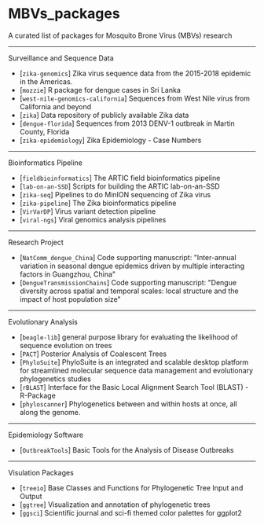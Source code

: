 # MBVs_packages
A curated list of packages for Mosquito Brone Virus (MBVs) research


-------------------------
  Surveillance and Sequence Data
* [`zika-genomics`] Zika virus sequence data from the 2015-2018 epidemic in the Americas.
* [`mozzie`] R package for dengue cases in Sri Lanka
* [`west-nile-genomics-california`] Sequences from West Nile virus from California and beyond
* [`zika`] Data repository of publicly available Zika data
* [`dengue-florida`] Sequences from 2013 DENV-1 outbreak in Martin County, Florida
* [`zika-epidemiology`] Zika Epidemiology - Case Numbers 
-------------------------
  Bioinformatics Pipeline
* [`fieldbioinformatics`] The ARTIC field bioinformatics pipeline
* [`lab-on-an-SSD`] Scripts for building the ARTIC lab-on-an-SSD
* [`zika-seq`] Pipelines to do MinION sequencing of Zika virus
* [`zika-pipeline`] The Zika bioinformatics pipeline
* [`VirVarDP`] Virus variant detection pipeline
* [`viral-ngs`] Viral genomics analysis pipelines
--------------------------
  Research Project
* [`NatComm_dengue_China`] Code supporting manuscript:  "Inter-annual variation in seasonal dengue epidemics driven by multiple interacting factors in Guangzhou, China"
* [`DengueTransmissionChains`] Code supporting manuscript: "Dengue diversity across spatial and temporal scales: local structure and the impact of host population size"
--------------------------
  Evolutionary Analysis
* [`beagle-lib`] general purpose library for evaluating the likelihood of sequence evolution on trees
* [`PACT`] Posterior Analysis of Coalescent Trees
* [`PhyloSuite`] PhyloSuite is an integrated and scalable desktop platform for streamlined molecular sequence data management and evolutionary phylogenetics studies
* [`rBLAST`] Interface for the Basic Local Alignment Search Tool (BLAST) - R-Package
* [`phyloscanner`] Phylogenetics between and within hosts at once, all along the genome.
--------------------------
  Epidemiology Software
* [`OutbreakTools`] Basic Tools for the Analysis of Disease Outbreaks
--------------------------
  Visulation Packages
* [`treeio`] Base Classes and Functions for Phylogenetic Tree Input and Output
* [`ggtree`] Visualization and annotation of phylogenetic trees
* [`ggsci`] Scientific journal and sci-fi themed color palettes for ggplot2

